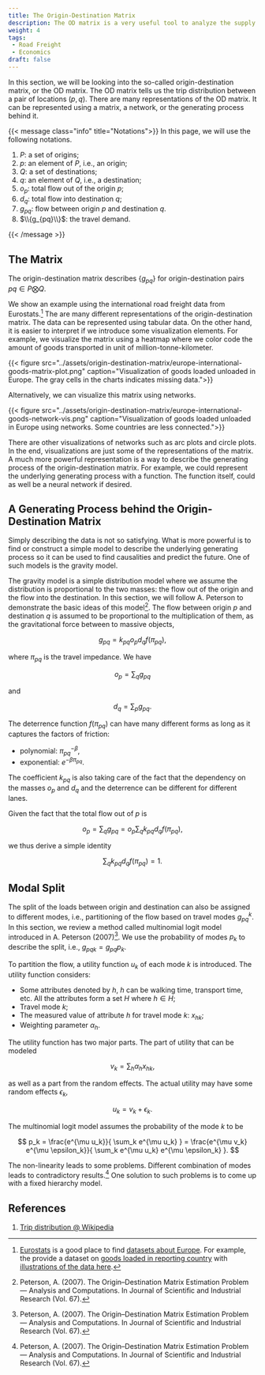 ```yaml
---
title: The Origin-Destination Matrix
description: The OD matrix is a very useful tool to analyze the supply and demand
weight: 4
tags:
 - Road Freight
 - Economics
draft: false
---
```


In this section, we will be looking into the so-called origin-destination matrix, or the OD matrix. The OD matrix tells us the trip distribution between a pair of locations $(p, q)$. There are many representations of the OD matrix. It can be represented using a matrix, a network, or the generating process behind it.

{{< message class="info" title="Notations">}}
In this page, we will use the following notations.

1. $P$: a set of origins;
2. $p$: an element of $P$, i.e., an origin;
3. $Q$: a set of destinations;
4. $q$: an element of $Q$, i.e., a destination;
5. $o_p$: total flow out of the origin $p$;
6. $d_q$: total flow into destination $q$;
7. $g_{pq}$: flow between origin $p$ and destination $q$.
8. $\\{g_{pq}\\}$: the travel demand.



{{< /message >}}

## The Matrix

The origin-destination matrix describes $\{g_{pq}\}$ for origin-destination pairs $pq\in P\bigotimes Q$.

We show an example using the international road freight data from Eurostats.[^1] The are many different representations of the origin-destination matrix. The data can be represented using tabular data. On the other hand, it is easier to interpret if we introduce some visualization elements. For example, we visualize the matrix using a heatmap where we color code the amount of goods transported in unit of million-tonne-kilometer.

{{< figure src="../assets/origin-destination-matrix/europe-international-goods-matrix-plot.png" caption="Visualization of goods loaded unloaded in Europe. The gray cells in the charts indicates missing data.">}}

Alternatively, we can visualize this matrix using networks.

{{< figure src="../assets/origin-destination-matrix/europe-international-goods-network-vis.png" caption="Visualization of goods loaded unloaded in Europe using networks. Some countries are less connected.">}}

There are other visualizations of networks such as arc plots and circle plots. In the end, visualizations are just some of the representations of the matrix. A much more powerful representation is a way to describe the generating process of the origin-destination matrix. For example, we could represent the underlying generating process with a function. The function itself, could as well be a neural network if desired.


## A Generating Process behind the Origin-Destination Matrix

Simply describing the data is not so satisfying. What is more powerful is to find or construct a simple model to describe the underlying generating process so it can be used to find causalities and predict the future. One of such models is the gravity model.

The gravity model is a simple distribution model where we assume the distribution is proportional to the two masses: the flow out of the origin and the flow into the destination. In this section, we will follow A. Peterson to demonstrate the basic ideas of this model[^2]. The flow between origin $p$ and destination $q$ is assumed to be proportional to the multiplication of them, as the gravitational force between to massive objects,

$$
g_{pq} = k_{pq} o_p d_q f(\pi_{pq}),
$$

where $\pi_{pq}$ is the travel impedance. We have

$$
o_p = \sum_q g_{pq}
$$

and

$$
d_q = \sum_p g_{pq}.
$$

The deterrence function $f(\pi_{pq})$ can have many different forms as long as it captures the factors of friction:

- polynomial: $\pi_{pq}^{-\beta}$,
- exponential: $e^{-\beta \pi_{pq}}$.


The coefficient $k_{pq}$ is also taking care of the fact that the dependency on the  masses $o_p$ and $d_q$ and the deterrence can be different for different lanes.

Given the fact that the total flow out of $p$ is

$$
o_p = \sum_q g_{pq} = o_p\sum_q k_{pq} d_q f(\pi_{pq}),
$$

we thus derive a simple identity

$$
\sum_q k_{pq} d_q f(\pi_{pq}) = 1.
$$

## Modal Split

The split of the loads between origin and destination can also be assigned to different modes, i.e., partitioning of the flow based on travel modes $g^k_{pq}$. In this section, we review a method called multinomial logit model introduced in A. Peterson (2007)[^2]. We use the probability of modes $p_k$ to describe the split, i.e., $g_{pqk} = g_{pq}p_k$.

To partition the flow, a utility function $u_k$ of each mode $k$ is introduced. The utility function considers:

- Some attributes denoted by $h$, $h$ can be walking time, transport time, etc. All the attributes form a set $H$ where $h\in H$;
- Travel mode $k$;
- The measured value of attribute $h$ for travel mode $k$: $x_{hk}$;
- Weighting parameter $\alpha_h$.

The utility function has two major parts. The part of utility that can be modeled

$$
v_k = \sum_h \alpha_h x_{hk},
$$

as well as a part from the random effects. The actual utility may have some random effects $\epsilon_k$,

$$
u_k = v_k + \epsilon_k.
$$

The multinomial logit model assumes the probability of the mode $k$ to be

$$
p_k = \frac{e^{\mu u_k}}{ \sum_k e^{\mu u_k} } = \frac{e^{\mu v_k} e^{\mu \epsilon_k}}{ \sum_k e^{\mu u_k} e^{\mu \epsilon_k} }.
$$

The non-linearity leads to some problems. Different combination of modes leads to contradictory results.[^2] One solution to such problems is to come up with a fixed hierarchy model.



## References

1. [Trip distribution @ Wikipedia](https://en.wikipedia.org/wiki/Trip_distribution)


[^1]: [Eurostats](https://ec.europa.eu/eurostat/web/main/home) is a good place to find [datasets about Europe](https://ec.europa.eu/eurostat/data/database). For example, the provide a dataset on [goods loaded in reporting country](https://ec.europa.eu/eurostat/estat-navtree-portlet-prod/BulkDownloadListing?file=data/road_go_ia7lgtt.tsv.gz) with [illustrations of the data here](https://ec.europa.eu/eurostat/cache/metadata/en/road_go_esms.htm).
[^2]: Peterson, A. (2007). The Origin–Destination Matrix Estimation Problem — Analysis and Computations. In Journal of Scientific and Industrial Research (Vol. 67).